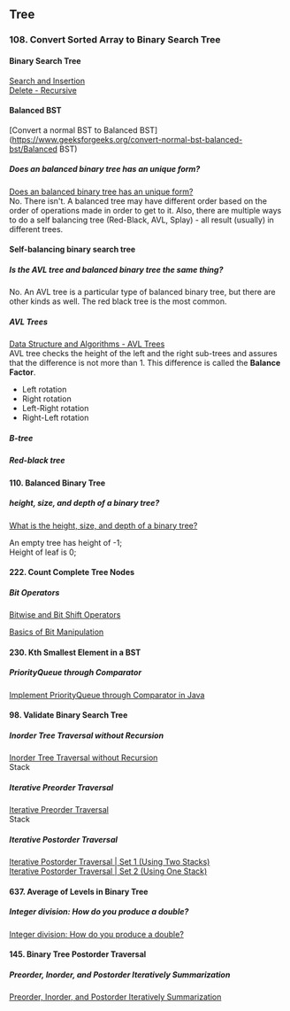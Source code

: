 ## Tree

### 108. Convert Sorted Array to Binary Search Tree
#### Binary Search Tree
[Search and Insertion](https://www.geeksforgeeks.org/binary-search-tree-set-1-search-and-insertion/)     
[Delete - Recursive](https://www.geeksforgeeks.org/binary-search-tree-set-2-delete/)  

#### Balanced BST
[Convert a normal BST to Balanced BST](https://www.geeksforgeeks.org/convert-normal-bst-balanced-bst/Balanced BST)   

##### Does an balanced binary tree has an unique form?
[Does an balanced binary tree has an unique form?](https://stackoverflow.com/questions/37608271/does-an-balanced-binary-tree-has-an-unique-form)   
No. There isn't. A balanced tree may have different order based on the order of operations made in order to get to it. Also, there are multiple ways to do a self balancing tree (Red-Black, AVL, Splay) - all result (usually) in different trees.

#### Self-balancing binary search tree
##### Is the AVL tree and balanced binary tree the same thing?
No. An AVL tree is a particular type of balanced binary tree, but there are other kinds as well. The red black tree is the most common.
##### AVL Trees
[Data Structure and Algorithms - AVL Trees](https://www.tutorialspoint.com/data_structures_algorithms/avl_tree_algorithm.htm)   
AVL tree checks the height of the left and the right sub-trees and assures that the difference is not more than 1. This difference is called the **Balance Factor**.

- Left rotation
- Right rotation
- Left-Right rotation
- Right-Left rotation   

##### B-tree

##### Red-black tree  


#### 110. Balanced Binary Tree
##### height, size, and depth of a binary tree?
[What is the height, size, and depth of a binary tree?](https://www.quora.com/What-is-the-height-size-and-depth-of-a-binary-tree)   

An empty tree has height of -1;   
Height of leaf is 0;   


#### 222. Count Complete Tree Nodes
##### Bit Operators
[Bitwise and Bit Shift Operators](https://docs.oracle.com/javase/tutorial/java/nutsandbolts/op3.html)   

[Basics of Bit Manipulation](https://www.hackerearth.com/practice/basic-programming/bit-manipulation/basics-of-bit-manipulation/tutorial/)   


#### 230. Kth Smallest Element in a BST
##### PriorityQueue through Comparator
[Implement PriorityQueue through Comparator in Java](https://www.geeksforgeeks.org/implement-priorityqueue-comparator-java/)   


#### 98. Validate Binary Search Tree
##### Inorder Tree Traversal without Recursion
[Inorder Tree Traversal without Recursion](https://www.geeksforgeeks.org/inorder-tree-traversal-without-recursion/)   
Stack

##### Iterative Preorder Traversal
[Iterative Preorder Traversal](https://www.geeksforgeeks.org/iterative-preorder-traversal/)   
Stack

##### Iterative Postorder Traversal
[Iterative Postorder Traversal | Set 1 (Using Two Stacks)](https://www.geeksforgeeks.org/iterative-postorder-traversal/)  
[Iterative Postorder Traversal | Set 2 (Using One Stack)](https://www.geeksforgeeks.org/iterative-postorder-traversal-using-stack/)  


#### 637. Average of Levels in Binary Tree
##### Integer division: How do you produce a double?
[Integer division: How do you produce a double?](https://stackoverflow.com/questions/3144610/integer-division-how-do-you-produce-a-double)   


#### 145. Binary Tree Postorder Traversal
##### Preorder, Inorder, and Postorder Iteratively Summarization
[Preorder, Inorder, and Postorder Iteratively Summarization](https://leetcode.com/problems/binary-tree-postorder-traversal/discuss/45551/Preorder-Inorder-and-Postorder-Iteratively-Summarization)    



